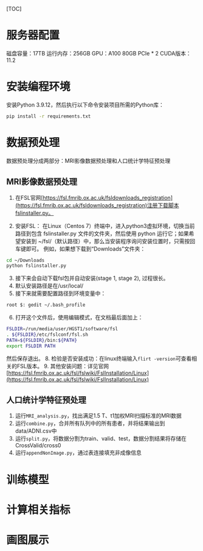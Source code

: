 [TOC]

# 服务器配置

磁盘容量：17TB
运行内存：256GB
GPU：A100 80GB PCIe * 2
CUDA版本：11.2

# 安装编程环境

安装Python 3.9.12，然后执行以下命令安装项目所需的Python库：

```bash
pip install -r requirements.txt
```

# 数据预处理

数据预处理分成两部分：MRI影像数据预处理和人口统计学特征预处理

## MRI影像数据预处理

1. 在FSL官网[https://fsl.fmrib.ox.ac.uk/fsldownloads_registration](https://fsl.fmrib.ox.ac.uk/fsldownloads_registration)注册下载脚本fslinstaller.py。

2. 安装FSL：
在Linux（Centos 7）终端中，进入python3虚拟环境，切换当前路径到包含 fslinstaller.py 文件的文件夹，然后使用 python 运行它；如果希望安装到 ~/fsl/（默认路径）中，那么当安装程序询问安装位置时，只需按回车键即可。
例如，如果想下载到“Downloads”文件夹：

```bash
cd ~/Downloads
python fslinstaller.py
```

3. 接下来会自动下载fsl包并自动安装(stage 1, stage 2), 过程很长。
4. 默认安装路径是在/usr/local/
5. 接下来就需要配置路径到环境变量中：

```bash
root $: gedit ~/.bash_profile
```

6. 打开这个文件后，使用编辑模式，在文档最后面加上：

```bash
FSLDIR=/run/media/user/HGST1/software/fsl
. ${FSLDIR}/etc/fslconf/fsl.sh
PATH=${FSLDIR}/bin:${PATH}
export FSLDIR PATH
```

然后保存退出。
8. 检验是否安装成功：在linux终端输入`flirt -version`可查看相关的FSL版本。
9. 其他安装问题：详见官网[https://fsl.fmrib.ox.ac.uk/fsl/fslwiki/FslInstallation/Linux](https://fsl.fmrib.ox.ac.uk/fsl/fslwiki/FslInstallation/Linux)

## 人口统计学特征预处理

1. 运行`MRI_analysis.py`，找出满足1.5 T、t1加权MRI扫描标准的MRI数据
2. 运行`combine.py`，合并所有队列中的所有患者，并将结果输出到data/ADNI.csv中
3. 运行`split.py`，将数据分割为train、valid、test，数据分割结果将存储在CrossValid/cross0
4. 运行`appendNonImage.py`，通过表连接填充非成像信息

# 训练模型

# 计算相关指标

# 画图展示